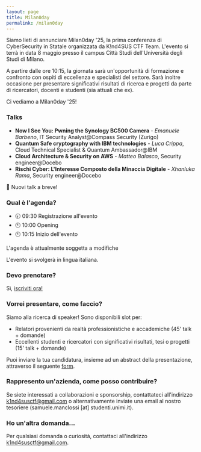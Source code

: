 ```yaml
---
layout: page
title: Milan0day
permalink: /milan0day
---
```


Siamo lieti di annunciare Milan0day '25, la prima conferenza di CyberSecurity in Statale organizzata da K!nd4SUS CTF Team. L'evento si terrà in data 8 maggio presso il campus Città Studi dell'Università degli Studi di Milano. 

A partire dalle ore 10:15, la giornata sarà un'opportunità di formazione e confronto con ospiti di eccellenza e specialisti del settore. Sarà inoltre occasione per presentare significativi risultati di ricerca e progetti da parte di ricercatori, docenti e studenti (sia attuali che ex). 

Ci vediamo a Milan0day '25!

### Talks

- **Now I See You: Pwning the Synology BC500 Camera** - *Emanuele Barbeno*, IT Security Analyst@Compass Security (Zurigo)
- **Quantum Safe cryptography with IBM technologies** - *Luca Crippa*, Cloud Technical Specialist & Quantum Ambassador@IBM
- **Cloud Architecture & Security on AWS** - *Matteo Balasco*, Security engineer@Docebo
- **Rischi Cyber: L'Interesse Composto della Minaccia Digitale** - *Xhanluka Rama*, Security engineer@Docebo

🔔 Nuovi talk a breve!

### Qual è l'agenda?

- 🕤 09:30 Registrazione all'evento
- 🕙 10:00 Opening
- 🕙 10:15 Inizio dell'evento

L'agenda è attualmente soggetta a modifiche

L'evento si svolgerà in lingua italiana.



### Devo prenotare?
Sì, [iscriviti ora!](https://www.eventbrite.com/e/biglietti-milan0day-2025-cybersecurity-conference-1302856772679)

### Vorrei presentare, come faccio?

Siamo alla ricerca di speaker! Sono disponibili slot per: 
- Relatori provenienti da realtà professionistiche e accademiche (45' talk + domande)
- Eccellenti studenti e ricercatori con significativi risultati, tesi o progetti (15' talk + domande)

Puoi inviare la tua candidatura, insieme ad un abstract della presentazione, attraverso il seguente [form](https://docs.google.com/forms/d/e/1FAIpQLScz3Xa9zS1EZiQkyT6Pz3-Cxw9kXj1gWqJFWuixRVLEJsxrrw/viewform?usp=dialog). 

### Rappresento un'azienda, come posso contribuire?
Se siete interessati a collaborazioni e sponsorship, contattateci all'indirizzo k1nd4susctf@gmail.com o alternativamente inviate una email al nostro tesoriere (samuele.manclossi [at] studenti.unimi.it).

### Ho un'altra domanda...

Per qualsiasi domanda o curiosità, contattaci all'indirizzo k1nd4susctf@gmail.com.
